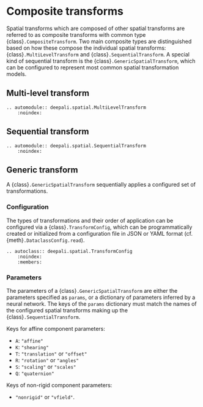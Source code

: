 # Composite transforms

Spatial transforms which are composed of other spatial transforms are referred to as composite
transforms with common type {class}`.CompositeTransform`. Two main composite types are distinguished
based on how these compose the individual spatial transforms: {class}`.MultiLevelTransform` and
{class}`.SequentialTransform`. A special kind of sequential transform is the {class}`.GenericSpatialTransform`,
which can be configured to represent most common spatial transformation models.

## Multi-level transform

```{eval-rst}
.. automodule:: deepali.spatial.MultiLevelTransform
    :noindex:
```

## Sequential transform

```{eval-rst}
.. automodule:: deepali.spatial.SequentialTransform
    :noindex:
```

## Generic transform

A {class}`.GenericSpatialTransform` sequentially applies a configured set of transformations.

### Configuration

The types of transformations and their order of application can be configured via a {class}`.TransformConfig`,
which can be programmatically created or initialized from a configuration file in JSON or YAML format
(cf. {meth}`.DataclassConfig.read`).

```{eval-rst}
.. autoclass:: deepali.spatial.TransformConfig
    :noindex:
    :members:
```

### Parameters

The parameters of a {class}`.GenericSpatialTransform` are either the parameters specified as ``params``, or
a dictionary of parameters inferred by a neural network. The keys of the ``params`` dictionary must match
the names of the configured spatial transforms making up the {class}`.SequentialTransform`.

Keys for affine component parameters:

- ``A``: ``"affine"``
- ``K``: ``"shearing"``
- ``T``: ``"translation"`` or ``"offset"``
- ``R``: ``"rotation"`` or ``"angles"``
- ``S``: ``"scaling"`` or ``"scales"``
- ``Q``: ``"quaternion"``

Keys of non-rigid component parameters:

- ``"nonrigid"`` or ``"vfield"``.

